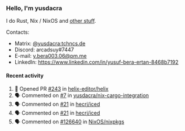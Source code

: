 ### Hello, I'm yusdacra

I do Rust, Nix / NixOS and [other stuff](https://yusdacra.gitlab.io/about).

Contacts:
- Matrix: [@yusdacra:tchncs.de](https://matrix.to/#/@yusdacra:tchncs.de)
- Discord: arcadsuy#7447
- E-mail: y.bera003.06@pm.me
- LinkedIn: https://www.linkedin.com/in/yusuf-bera-ertan-8468b7192

#### Recent activity

<!--START_SECTION:activity-->
1. 💪 Opened PR [#243](https://github.com/helix-editor/helix/pull/243) in [helix-editor/helix](https://github.com/helix-editor/helix)
2. 🗣 Commented on [#7](https://github.com/yusdacra/nix-cargo-integration/issues/7) in [yusdacra/nix-cargo-integration](https://github.com/yusdacra/nix-cargo-integration)
3. 🗣 Commented on [#21](https://github.com/hecrj/iced/issues/21) in [hecrj/iced](https://github.com/hecrj/iced)
4. 🗣 Commented on [#21](https://github.com/hecrj/iced/issues/21) in [hecrj/iced](https://github.com/hecrj/iced)
5. 🗣 Commented on [#126640](https://github.com/NixOS/nixpkgs/issues/126640) in [NixOS/nixpkgs](https://github.com/NixOS/nixpkgs)
<!--END_SECTION:activity-->
